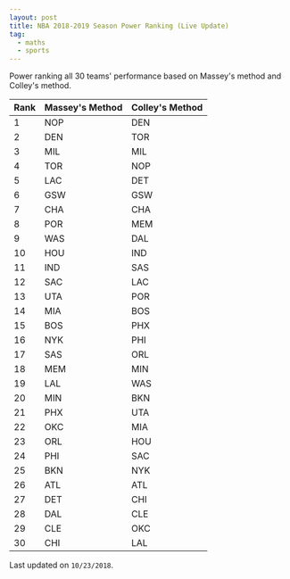 ```yaml
---
layout: post
title: NBA 2018-2019 Season Power Ranking (Live Update)
tag:
  - maths
  - sports
---
```


Power ranking all 30 teams' performance based on Massey's method and Colley's method.

|Rank|Massey's Method|Colley's Method|
|---|---|---|
|1|NOP|DEN|
|2|DEN|TOR|
|3|MIL|MIL|
|4|TOR|NOP|
|5|LAC|DET|
|6|GSW|GSW|
|7|CHA|CHA|
|8|POR|MEM|
|9|WAS|DAL|
|10|HOU|IND|
|11|IND|SAS|
|12|SAC|LAC|
|13|UTA|POR|
|14|MIA|BOS|
|15|BOS|PHX|
|16|NYK|PHI|
|17|SAS|ORL|
|18|MEM|MIN|
|19|LAL|WAS|
|20|MIN|BKN|
|21|PHX|UTA|
|22|OKC|MIA|
|23|ORL|HOU|
|24|PHI|SAC|
|25|BKN|NYK|
|26|ATL|ATL|
|27|DET|CHI|
|28|DAL|CLE|
|29|CLE|OKC|
|30|CHI|LAL|

Last updated on `10/23/2018`.
